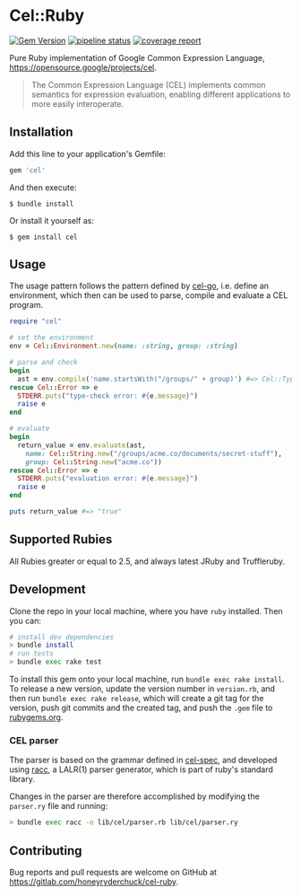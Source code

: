 # Cel::Ruby

[![Gem Version](https://badge.fury.io/rb/cel.svg)](http://rubygems.org/gems/cel)
[![pipeline status](https://gitlab.com/honeyryderchuck/cel-ruby/badges/master/pipeline.svg)](https://gitlab.com/honeyryderchuck/cel-ruby/pipelines?page=1&scope=all&ref=master)
[![coverage report](https://gitlab.com/honeyryderchuck/cel-ruby/badges/master/coverage.svg?job=coverage)](https://honeyryderchuck.gitlab.io/cel-ruby/coverage/#_AllFiles)

Pure Ruby implementation of Google Common Expression Language, https://opensource.google/projects/cel.

> The Common Expression Language (CEL) implements common semantics for expression evaluation, enabling different applications to more easily interoperate.

## Installation

Add this line to your application's Gemfile:

```ruby
gem 'cel'
```

And then execute:

    $ bundle install

Or install it yourself as:

    $ gem install cel

## Usage

The usage pattern follows the pattern defined by [cel-go](https://github.com/google/cel-go), i.e. define an environment, which then can be used to parse, compile and evaluate a CEL program.

```ruby
require "cel"

# set the environment
env = Cel::Environment.new(name: :string, group: :string)

# parse and check
begin
  ast = env.compile('name.startsWith("/groups/" + group)') #=> Cel::Types[:bool], which is == :bool
rescue Cel::Error => e
  STDERR.puts("type-check error: #{e.message}")
  raise e
end

# evaluate
begin
  return_value = env.evaluate(ast,
    name: Cel::String.new("/groups/acme.co/documents/secret-stuff"),
    group: Cel::String.new("acme.co"))
rescue Cel::Error => e
  STDERR.puts("evaluation error: #{e.message}")
  raise e
end

puts return_value #=> "true"
```


## Supported Rubies

All Rubies greater or equal to 2.5, and always latest JRuby and Truffleruby.

## Development

Clone the repo in your local machine, where you have `ruby` installed. Then you can:

```bash
# install dev dependencies
> bundle install
# run tests
> bundle exec rake test
```

To install this gem onto your local machine, run `bundle exec rake install`. To release a new version, update the version number in `version.rb`, and then run `bundle exec rake release`, which will create a git tag for the version, push git commits and the created tag, and push the `.gem` file to [rubygems.org](https://rubygems.org).

### CEL parser

The parser is based on the grammar defined in [cel-spec](https://github.com/google/cel-spec/blob/master/doc/langdef.md#syntax), and developed using [racc](https://github.com/ruby/racc), a LALR(1) parser generator, which is part of ruby's standard library.

Changes in the parser are therefore accomplished by modifying the `parser.ry` file and running:

```bash
> bundle exec racc -o lib/cel/parser.rb lib/cel/parser.ry
```

## Contributing

Bug reports and pull requests are welcome on GitHub at https://gitlab.com/honeyryderchuck/cel-ruby.
